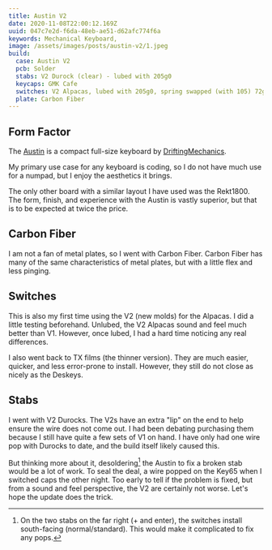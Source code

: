 ```yaml
---
title: Austin V2
date: 2020-11-08T22:00:12.169Z
uuid: 047c7e2d-f6da-48eb-ae51-d62afc774f6a
keywords: Mechanical Keyboard,
image: /assets/images/posts/austin-v2/1.jpeg
build:
  case: Austin V2
  pcb: Solder
  stabs: V2 Durock (clear) - lubed with 205g0
  keycaps: GMK Cafe
  switches: V2 Alpacas, lubed with 205g0, spring swapped (with 105) 72g Sprit Slows, and thin TX films.
  plate: Carbon Fiber
---
```


## Form Factor

The [Austin](https://www.driftmechanics.com/austin) is a compact full-size keyboard by [DriftingMechanics](https://www.driftmechanics.com).

My primary use case for any keyboard is coding, so I do not have much use for a numpad, but I enjoy the aesthetics it brings.

The only other board with a similar layout I have used was the Rekt1800. The form, finish, and experience with the Austin is vastly superior, but that is to be expected at twice the price.

## Carbon Fiber

I am not a fan of metal plates, so I went with Carbon Fiber. Carbon Fiber has many of the same characteristics of metal plates, but with a little flex and less pinging.

## Switches

This is also my first time using the V2 (new molds) for the Alpacas. I did a little testing beforehand. Unlubed, the V2 Alpacas sound and feel much better than V1. However, once lubed, I had a hard time noticing any real differences.

I also went back to TX films (the thinner version). They are much easier, quicker, and less error-prone to install. However, they still do not close as nicely as the Deskeys.

## Stabs

I went with V2 Durocks. The V2s have an extra "lip" on the end to help ensure the wire does not come out. I had been debating purchasing them because I still have quite a few sets of V1 on hand. I have only had one wire pop with Durocks to date, and the build itself likely caused this.

But thinking more about it, desoldering[^desolder] the Austin to fix a broken stab would be a lot of work. To seal the deal, a wire popped on the Key65 when I switched caps the other night. Too early to tell if the problem is fixed, but from a sound and feel perspective, the V2 are certainly not worse. Let's hope the update does the trick.

[^desolder]: On the two stabs on the far right (+ and enter), the switches install south-facing (normal/standard). This would make it complicated to fix any pops.
